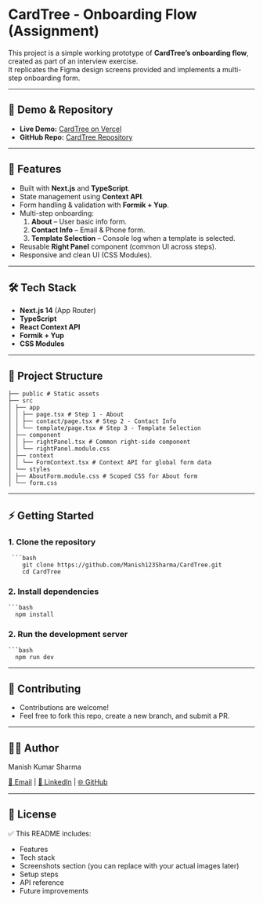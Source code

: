 # CardTree - Onboarding Flow (Assignment)

This project is a simple working prototype of **CardTree’s onboarding flow**, created as part of an interview exercise.  
It replicates the Figma design screens provided and implements a multi-step onboarding form.

---

## 🚀 Demo & Repository

- **Live Demo:** [CardTree on Vercel](https://card-tree.vercel.app/)  
- **GitHub Repo:** [CardTree Repository](https://github.com/Manish123Sharma/CardTree)

---

## 📌 Features

- Built with **Next.js** and **TypeScript**.
- State management using **Context API**.
- Form handling & validation with **Formik + Yup**.
- Multi-step onboarding:
  1. **About** – User basic info form.
  2. **Contact Info** – Email & Phone form.
  3. **Template Selection** – Console log when a template is selected.
- Reusable **Right Panel** component (common UI across steps).
- Responsive and clean UI (CSS Modules).

---

## 🛠️ Tech Stack

- **Next.js 14** (App Router)
- **TypeScript**
- **React Context API**
- **Formik + Yup**
- **CSS Modules**

---

## 📂 Project Structure

    ├── public # Static assets
    ├── src
    │ ├── app
    │ │ ├── page.tsx # Step 1 - About
    │ │ ├── contact/page.tsx # Step 2 - Contact Info
    │ │ └── template/page.tsx # Step 3 - Template Selection
    │ ├── component
    │ │ ├── rightPanel.tsx # Common right-side component
    │ │ └── rightPanel.module.css
    │ ├── context
    │ │ └── FormContext.tsx # Context API for global form data
    │ └── styles
    │ ├── AboutForm.module.css # Scoped CSS for About form
    │ └── form.css

---

## ⚡ Getting Started

### 1. Clone the repository
     ```bash
        git clone https://github.com/Manish123Sharma/CardTree.git
        cd CardTree

### 2. Install dependencies
    ```bash
      npm install

### 2. Run the development server
    ```bash
      npm run dev

---

## 🤝 Contributing

- Contributions are welcome!
- Feel free to fork this repo, create a new branch, and submit a PR.

---

## **👨‍💻** **Author**

Manish Kumar Sharma

[📧 Email](mailto:your-mksharma256001@gmail.com) | [💼 LinkedIn](https://www.linkedin.com/in/mks001/) | [🌐 GitHub](https://github.com/Manish123Sharma)

---

##  📜 License

✅ This README includes:
- Features  
- Tech stack  
- Screenshots section (you can replace with your actual images later)  
- Setup steps  
- API reference  
- Future improvements  
